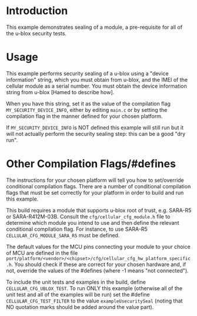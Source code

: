 # Introduction
This example demonstrates sealing of a module, a pre-requisite for all of the u-blox security tests.

# Usage
This example performs security sealing of a u-blox using a "device information" string, which you must obtain from u-blox, and the IMEI of the cellular module as a serial number.  You must obtain the device information string from u-blox [Hamed to describe how].

When you have this string, set it as the value of the compilation flag `MY_SECURITY_DEVICE_INFO`, either by editing `main.c` or by setting the compilation flag in the manner defined for your chosen platform.

If `MY_SECURITY_DEVICE_INFO` is NOT defined this example will still run but it will not actually perform the security sealing step: this can be a good "dry run".

# Other Compilation Flags/#defines
The instructions for your chosen platform will tell you how to set/override conditional compilation flags.  There are a number of conditional compilation flags that must be set correctly for your platform in order to build and run this example.

This build requires a module that supports u-blox root of trust, e.g. SARA-R5 or SARA-R412M-03B.  Consult the `cfg/cellular_cfg_module.h` file to determine which module you intend to use and then define the relevant conditional compilation flag.  For instance, to use SARA-R5 `CELLULAR_CFG_MODULE_SARA_R5` must be defined.

The default values for the MCU pins connecting your module to your choice of MCU are defined in the file `port/platform/<vendor>/<chipset>/cfg/cellular_cfg_hw_platform_specific.h`.  You should check if these are correct for your chosen hardware and, if not, override the values of the #defines (where -1 means "not connected").

To include the unit tests and examples in the build, define `CELLULAR_CFG_UBLOX_TEST`.  To run ONLY this example (otherwise all of the unit test and all of the examples will be run) set the #define `CELLULAR_CFG_TEST_FILTER` to the value `exampleUsecuritySeal` (noting that NO quotation marks should be added around the value part).